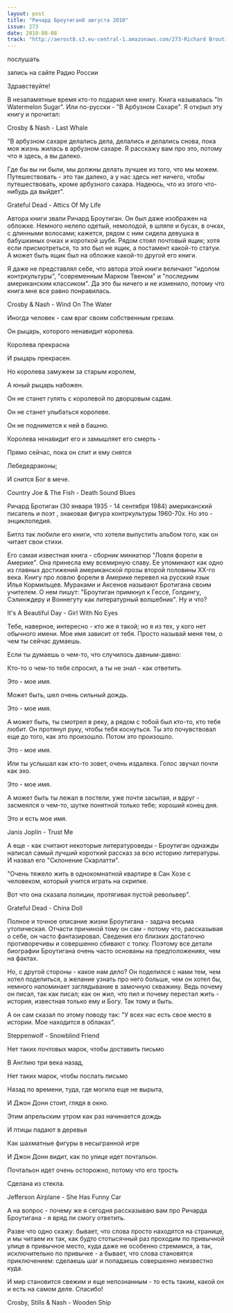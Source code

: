```yaml
---
layout: post
title: "Ричард Броутиган8 августа 2010"
issue: 273
date: 2010-08-08
track: "http://aerost8.s3.eu-central-1.amazonaws.com/273-Richard Broutigan.mp3"
---
```


послушать

запись на сайте Радио России

Здравствуйте!

В незапамятные время кто-то подарил мне книгу. Книга называлась "In Watermelon Sugar". Или по-русски - "В Арбузном Сахаре". Я открыл эту книгу и прочитал:

Crosby & Nash - Last Whale

"В арбузном сахаре делались дела, делались и делались снова, пока моя жизнь жилась в арбузном сахаре. Я расскажу вам про это, потому что я здесь, а вы далеко.

Где бы вы ни были, мы должны делать лучшее из того, что мы можем. Путешествовать - это так далеко, а у нас здесь нет ничего, чтобы путешествовать, кроме арбузного сахара. Надеюсь, что из этого что-нибудь да выйдет".

Grateful Dead - Attics Of My Life

Автора книги звали Ричард Броутиган. Он был даже изображен на обложке. Немного нелепо одетый, немолодой, в шляпе и бусах, в очках, с длинными волосами; кажется, рядом с ним сидела девушка в бабушкиных очках и короткой шубе. Рядом стоял почтовый ящик; хотя если присмотреться, то это был не ящик, а постамент какой-то статуи. А может быть ящик был на обложке какой-то другой его книги.

Я даже не представлял себе, что автора этой книги величают "идолом контркультуры", "современным Марком Твеном" и "последним американским классиком". Да это бы ничего и не изменило, потому что книга мне все равно понравилась.

Crosby & Nash - Wind On The Water

Иногда человек - сам враг своим собственным грезам.

Он рыцарь, которого ненавидит королева.

Королева прекрасна

И рыцарь прекрасен.

Но королева замужем за старым королем,

А юный рыцарь набожен.

Он не станет гулять с королевой по дворцовым садам.

Он не станет улыбаться королеве.

Он не поднимется к ней в башню.

Королева ненавидит его и замышляет его смерть -

Прямо сейчас, пока он спит и ему снятся

Лебедедраконы;

И снится Бог в мече.

Country Joe & The Fish - Death Sound Blues

Ричард Бротиган (30 января 1935 - 14 сентября 1984) американский писатель и поэт , знаковая фигура контркультуры 1960-70х. Но это - энциклопедия.

Битлз так любили его книги, что хотели выпустить альбом того, как он читает свои стихи.

Его самая известная книга - сборник миниатюр "Ловля форели в Америке". Она принесла ему всемирную славу. Ее упоминают как одно из главных достижений американской прозы второй половины XX-го века. Книгу про ловлю форели в Америке перевел на русский язык Илья Кормильцев. Мураками и Аксенов называют Бротигана своим учителем. О нем пишут: "Броутиган примкнул к Гессе, Голдингу, Сэлинждеру и Воннегуту как литературный волшебник". Ну и что?

It's A Beautiful Day - Girl With No Eyes

Тебе, наверное, интересно - кто же я такой; но я из тех, у кого нет обычного имени. Мое имя зависит от тебя. Просто называй меня тем, о чем ты сейчас думаешь.

Если ты думаешь о чем-то, что случилось давным-давно:

Кто-то о чем-то тебя спросил, а ты не знал - как ответить.

Это - мое имя.

Может быть, шел очень сильный дождь.

Это - мое имя.

А может быть, ты смотрел в реку, а рядом с тобой был кто-то, кто тебя любит. Он протянул руку, чтобы тебя коснуться. Ты это почувствовал еще до того, как это произошло. Потом это произошло.

Это - мое имя.

Или ты услышал как кто-то зовет, очень издалека. Голос звучал почти как эхо.

Это - мое имя.

А может быть ты лежал в постели, уже почти засыпая, и вдруг - засмеялся о чем-то, шутке понятной только тебе; хороший конец дня.

Это и есть мое имя.

Janis Joplin - Trust Me

А еще - как считают некоторые литературоведы - Броутиган однажды написал самый лучший короткий рассказ за всю историю литературы. И назвал его "Склонение Скарлатти".

"Очень тяжело жить в однокомнатной квартире в Сан Хозе с человеком, который учится играть на скрипке.

Вот что она сказала полиции, протягивая пустой револьвер".

Grateful Dead - China Doll

Полное и точное описание жизни Броутигана - задача весьма утопическая. Отчасти причиной тому он сам - потому что, рассказывая о себе, он часто фантазировал. Сведения его близких достаточно противоречивы и совершенно сбивают с толку. Поэтому все детали биографии Броутигана очень часто основаны на предположениях, чем на фактах.

Но, с другой стороны - какое нам дело? Он поделился с нами тем, чем хотел поделиться, а желание узнать про него больше, чем он хотел бы, немного напоминает заглядывание в замочную скважину. Ведь почему он писал, так как писал; как он жил, что пил и почему перестал жить - история, известная только ему и Богу. Так тому и быть.

А он сам сказал по этому поводу так: "У всех нас есть свое место в истории. Мое находится в облаках".

Steppenwolf - Snowblind Friend

Нет таких почтовых марок, чтобы доставить письмо

В Англию три века назад,

Нет таких марок, чтобы послать письмо

Назад по времени, туда, где могила еще не вырыта,

И Джон Донн стоит, глядя в окно.

Этим апрельским утром как раз начинается дождь

И птицы падают в деревья

Как шахматные фигуры в несыгранной игре

И Джон Донн видит, как по улице идет почтальон.

Почтальон идет очень осторожно, потому что его трость

Сделана из стекла.

Jefferson Airplane - She Has Funny Car

А на вопрос - почему же я сегодня рассказываю вам про Ричарда Броутигана - я вряд ли смогу ответить.

Разве что одно скажу: бывает, что слова просто находятся на странице, и мы читаем их так, как будто стотысячный раз проходим по привычной улице в привычное место, куда даже не особенно стремимся, а так, исключительно по привычке - а бывает, что слова становятся приключением: сделаешь шаг и попадаешь совершенно неизвестно куда.

И мир становится свежим и еще непознанным - то есть таким, какой он и есть на самом деле. Спасибо!

Crosby, Stills & Nash - Wooden Ship
